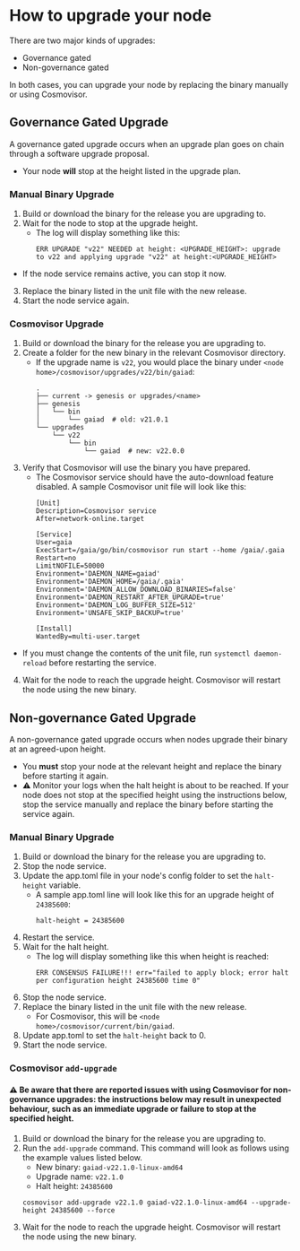 # How to upgrade your node

There are two major kinds of upgrades:
* Governance gated
* Non-governance gated

In both cases, you can upgrade your node by replacing the binary manually or using Cosmovisor.


## Governance Gated Upgrade

A governance gated upgrade occurs when an upgrade plan goes on chain through a software upgrade proposal.
* Your node **will** stop at the height listed in the upgrade plan.

### Manual Binary Upgrade

1. Build or download the binary for the release you are upgrading to.
2. Wait for the node to stop at the upgrade height.
   * The log will display something like this:
     ```
     ERR UPGRADE "v22" NEEDED at height: <UPGRADE_HEIGHT>: upgrade to v22 and applying upgrade "v22" at height:<UPGRADE_HEIGHT>
     ```
  * If the node service remains active, you can stop it now.
3. Replace the binary listed in the unit file with the new release.
4. Start the node service again.

### Cosmovisor Upgrade

1. Build or download the binary for the release you are upgrading to.
2. Create a folder for the new binary in the relevant Cosmovisor directory.
   * If the upgrade name is `v22`, you would place the binary under `<node home>/cosmovisor/upgrades/v22/bin/gaiad`:
     ```
     .
     ├── current -> genesis or upgrades/<name>
     ├── genesis
     │   └── bin
     │       └── gaiad  # old: v21.0.1
     └── upgrades
         └── v22
             └── bin
                 └── gaiad  # new: v22.0.0
     ```
3. Verify that Cosmovisor will use the binary you have prepared.
   * The Cosmovisor service should have the auto-download feature disabled. A sample Cosmovisor unit file will look like this:
     ```
     [Unit]
     Description=Cosmovisor service
     After=network-online.target
     
     [Service]
     User=gaia
     ExecStart=/gaia/go/bin/cosmovisor run start --home /gaia/.gaia
     Restart=no
     LimitNOFILE=50000
     Environment='DAEMON_NAME=gaiad'
     Environment='DAEMON_HOME=/gaia/.gaia'
     Environment='DAEMON_ALLOW_DOWNLOAD_BINARIES=false'
     Environment='DAEMON_RESTART_AFTER_UPGRADE=true'
     Environment='DAEMON_LOG_BUFFER_SIZE=512'
     Environment='UNSAFE_SKIP_BACKUP=true'
     
     [Install]
     WantedBy=multi-user.target
     ```
  * If you must change the contents of the unit file, run `systemctl daemon-reload` before restarting the service.
4. Wait for the node to reach the upgrade height. Cosmovisor will restart the node using the new binary.


## Non-governance Gated Upgrade

A non-governance gated upgrade occurs when nodes upgrade their binary at an agreed-upon height.

* You **must** stop your node at the relevant height and replace the binary before starting it again.
* ⚠️ Monitor your logs when the halt height is about to be reached. If your node does not stop at the specified height using the instructions below, stop the service manually and replace the binary before starting the service again.

### Manual Binary Upgrade

1. Build or download the binary for the release you are upgrading to.
2. Stop the node service.
3. Update the app.toml file in your node's config folder to set the `halt-height` variable.
   * A sample app.toml line will look like this for an upgrade height of `24385600`:
     ```
     halt-height = 24385600
     ```
4. Restart the service.
5. Wait for the halt height. 
   * The log will display something like this when height is reached:
     ```
     ERR CONSENSUS FAILURE!!! err="failed to apply block; error halt per configuration height 24385600 time 0" 
     ```
7. Stop the node service.
8. Replace the binary listed in the unit file with the new release.
   * For Cosmovisor, this will be `<node home>/cosmovisor/current/bin/gaiad`.
9.  Update app.toml to set the `halt-height` back to 0.
10. Start the node service.

### Cosmovisor `add-upgrade`

#### ⚠️ Be aware that there are reported issues with using Cosmovisor for non-governance upgrades: the instructions below may result in unexpected behaviour, such as an immediate upgrade or failure to stop at the specified height.

1. Build or download the binary for the release you are upgrading to.
2. Run the `add-upgrade` command. This command will look as follows using the example values listed below.
   * New binary: `gaiad-v22.1.0-linux-amd64`
   * Upgrade name: `v22.1.0`
   * Halt height: `24385600`
   ```
   cosmovisor add-upgrade v22.1.0 gaiad-v22.1.0-linux-amd64 --upgrade-height 24385600 --force
   ```
3. Wait for the node to reach the upgrade height. Cosmovisor will restart the node using the new binary.
